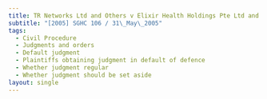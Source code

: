 ```yaml
---
title: TR Networks Ltd and Others v Elixir Health Holdings Pte Ltd and Others
subtitle: "[2005] SGHC 106 / 31\_May\_2005"
tags:
  - Civil Procedure
  - Judgments and orders
  - Default judgment
  - Plaintiffs obtaining judgment in default of defence
  - Whether judgment regular
  - Whether judgment should be set aside
layout: single
---
```


